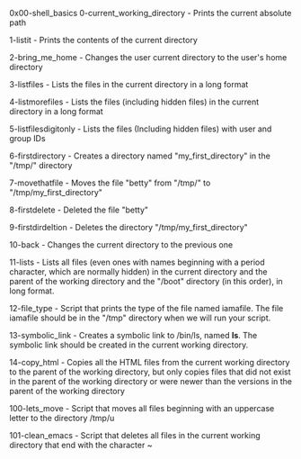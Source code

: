 0x00-shell_basics
0-current_working_directory - Prints the current absolute path

1-listit - Prints the contents of the current directory

2-bring_me_home - Changes the user current directory to the user's home directory

3-listfiles - Lists the files in the current directory in a long format

4-listmorefiles - Lists the files (including hidden files) in the current directory in a long format

5-listfilesdigitonly - Lists the files (Including hidden files) with user and group IDs

6-firstdirectory - Creates a directory named "my_first_directory" in the "/tmp/" directory

7-movethatfile - Moves the file "betty" from "/tmp/" to "/tmp/my_first_directory"

8-firstdelete - Deleted the file "betty"

9-firstdirdeltion - Deletes the directory "/tmp/my_first_directory"

10-back - Changes the current directory to the previous one

11-lists - Lists all files (even ones with names beginning with a period character, which are normally hidden) in the current directory and the parent of the working directory and the "/boot" directory (in this order), in long format.

12-file_type - Script that prints the type of the file named iamafile. The file iamafile should be in the "/tmp" directory when we will run your script.

13-symbolic_link - Creates a symbolic link to /bin/ls, named __ls__. The symbolic link should be created in the current working directory.

14-copy_html - Copies all the HTML files from the current working directory to the parent of the working directory, but only copies files that did not exist in the parent of the working directory or were newer than the versions in the parent of the working directory

100-lets_move - Script that moves all files beginning with an uppercase letter to the directory /tmp/u

101-clean_emacs - Script that deletes all files in the current working directory that end with the character ~